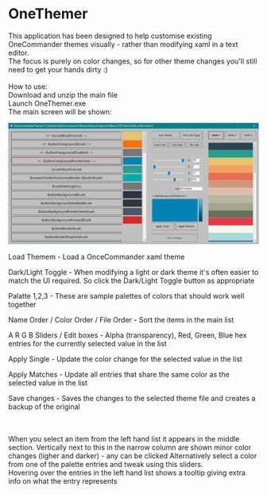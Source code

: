 # OneThemer

This application has been designed to help customise existing OneCommander themes visually - rather than modifying xaml in a text editor.\
The focus is purely on color changes, so for other theme changes you'll still need to get your hands dirty :)
\
\
How to use:  
Download and unzip the main file\
Launch OneThemer.exe\
The main screen will be shown:

![Screenshot](screenshot.png)


Load Themem - Load a OnceCommander xaml theme

Dark/Light Toggle - When modifying a light or dark theme it's often easier to match the UI required. So click the Dark/Light Toggle button as appropriate

Palatte 1,2,3 - These are sample palettes of colors that should work well together

Name Order / Color Order / File Order - Sort the items in the main list

A R G B Sliders / Edit boxes - Alpha (transparency), Red, Green, Blue hex entries for the currently selected value in the list

Apply Single - Update the color change for the selected value in the list

Apply Matches - Update all entries that share the same color as the selected value in the list

Save changes - Saves the changes to the selected theme file and creates a backup of the original



\
\
When you select an item from the left hand list it appears in the middle section. 
Vertically next to this in the narrow column are shown minor color changes (ligher and darker) - any can be clicked
Alternatively select a color from one of the palette entries and tweak using this sliders.
\
Hovering over the entries in the left hand list shows a tooltip giving extra info on what the entry represents



